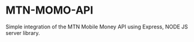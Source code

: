 # MTN-MOMO-API
Simple integration of the MTN Mobile Money API using Express, NODE JS server library. 
